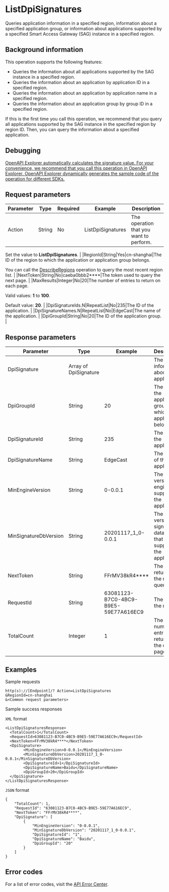 # ListDpiSignatures

Queries application information in a specified region, information about a specified application group, or information about applications supported by a specified Smart Access Gateway \(SAG\) instance in a specified region.

## Background information

This operation supports the following features:

-   Queries the information about all applications supported by the SAG instance in a specified region.
-   Queries the information about an application by application ID in a specified region.
-   Queries the information about an application by application name in a specified region.
-   Queries the information about an application group by group ID in a specified region.

If this is the first time you call this operation, we recommend that you query all applications supported by the SAG instance in the specified region by region ID. Then, you can query the information about a specified application.

## Debugging

[OpenAPI Explorer automatically calculates the signature value. For your convenience, we recommend that you call this operation in OpenAPI Explorer. OpenAPI Explorer dynamically generates the sample code of the operation for different SDKs.](https://api.aliyun.com/#product=Smartag&api=ListDpiSignatures&type=RPC&version=2018-03-13)

## Request parameters

|Parameter|Type|Required|Example|Description|
|---------|----|--------|-------|-----------|
|Action|String|No|ListDpiSignatures|The operation that you want to perform.

 Set the value to **ListDpiSignatures**. |
|RegionId|String|Yes|cn-shanghai|The ID of the region to which the application or application group belongs.

 You can call the [DescribeRegions](~~69813~~) operation to query the most recent region list. |
|NextToken|String|No|caeba0bbb2\*\*\*\*|The token used to query the next page. |
|MaxResults|Integer|No|20|The number of entries to return on each page.

 Valid values: **1** to **100**.

 Default value: **20**. |
|DpiSignatureIds.N|RepeatList|No|235|The ID of the application. |
|DpiSignatureNames.N|RepeatList|No|EdgeCast|The name of the application. |
|DpiGroupId|String|No|20|The ID of the application group. |

## Response parameters

|Parameter|Type|Example|Description|
|---------|----|-------|-----------|
|DpiSignature|Array of DpiSignature| |The information about the application. |
|DpiGroupId|String|20|The ID of the application group to which the application belongs. |
|DpiSignatureId|String|235|The ID of the application. |
|DpiSignatureName|String|EdgeCast|The name of the application. |
|MinEngineVersion|String|0-0.0.1|The earliest version of engine that supports the application. |
|MinSignatureDbVersion|String|20201117\_1\_0-0.0.1|The earliest version of signature database that supports the application. |
|NextToken|String|FFrMV38kR4\*\*\*\*|The token returned for the next query. |
|RequestId|String|63081123-B7C0-4BC9-B9E5-59E77A616EC9|The ID of the request. |
|TotalCount|Integer|1|The total number of entries returned on the current page. |

## Examples

Sample requests

```
http(s)://[Endpoint]/? Action=ListDpiSignatures
&RegionId=cn-shanghai
&<Common request parameters>
```

Sample success responses

`XML` format

```
<ListDpiSignaturesResponse>
  <TotalCount>1</TotalCount>
  <RequestId>63081123-B7C0-4BC9-B9E5-59E77A616EC9</RequestId>
  <NextToken>FFrMV38kR4****</NextToken>
  <DpiSignature>
        <MinEngineVersion>0-0.0.1</MinEngineVersion>
        <MinSignatureDbVersion>20201117_1_0-0.0.1</MinSignatureDbVersion>
        <DpiSignatureId>1</DpiSignatureId>
        <DpiSignatureName>Baidu</DpiSignatureName>
        <DpiGroupId>20</DpiGroupId>
  </DpiSignature>
</ListDpiSignaturesResponse>
```

`JSON` format

```
{
	"TotalCount": 1,
	"RequestId": "63081123-B7C0-4BC9-B9E5-59E77A616EC9",
	"NextToken": "FFrMV38kR4****",
	"DpiSignature": [
		{
			"MinEngineVersion": "0-0.0.1",
			"MinSignatureDbVersion": "20201117_1_0-0.0.1",
			"DpiSignatureId": "1",
			"DpiSignatureName": "Baidu",
			"DpiGroupId": "20"
		}
	]
}
```

## Error codes

For a list of error codes, visit the [API Error Center](https://error-center.alibabacloud.com/status/product/Smartag).

